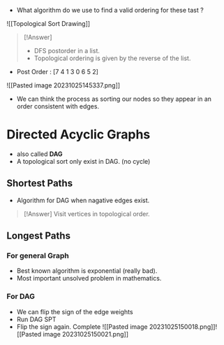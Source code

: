 - What algorithm do we use to find a valid ordering for these tast ?

![[Topological Sort Drawing]]

> [!Answer]
> - DFS postorder in a list.
> - Topological ordering is given by the reverse of the list.

- Post Order : \[7 4 1 3 0 6 5 2]

![[Pasted image 20231025145337.png]]

- We can think the process as sorting our nodes so they appear in an order consistent with edges.

# Directed Acyclic Graphs
- also called **DAG**
- A topological sort only exist in DAG. (no cycle)

## Shortest Paths
- Algorithm for DAG when nagative edges exist.

> [!Answer]
> Visit vertices in topological order.

## Longest Paths
### For general Graph
- Best known algorithm is exponential (really bad).
- Most important unsolved problem in mathematics.

### For DAG
- We can flip the sign of the edge weights
- Run DAG SPT
- Flip the sign again.
  Complete
![[Pasted image 20231025150018.png]]![[Pasted image 20231025150021.png]]